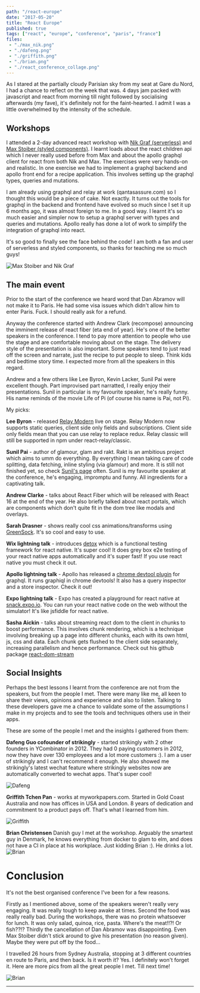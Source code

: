 ```yaml
---
path: "/react-europe"
date: "2017-05-20"
title: "React Europe"
published: true
tags: ["react", "europe", "conference", "paris", "france"]
files:
 - "./max_nik.png"
 - "./dafeng.png"
 - "./griffith.png"
 - "./brian.png"
 - "./react_conference_collage.png"
---
```

As I stared at the partially cloudy Parisian sky from my seat at Gare du Nord, 
I had a chance to reflect on the week that was. 4 days jam packed with 
javascript and react from morning till night followed by socialising afterwards 
(my fave), it's definitely not for the faint-hearted. I admit I was a little 
overwhelmed by the intensity of the schedule.

## Workshops
I attended a 2-day advanced react workshop with [Nik Graf (serverless)](https://github.com/nikgraf)
and [Max Stoiber (styled components)](https://github.com/mxstbr). 
I learnt loads about the react children api which I never really used before from Max and about
the apollo graphql client for react from both Nik and Max. The exercises were very hands-on and realistic.
In one exercise we had to implement a graphql backend and apollo front end for a recipe application.
This involves setting up the graphql types, queries and mutations.

I am already using graphql and relay at work (qantasassure.com) so I thought this would be a piece of cake.
Not exactly. It turns out the tools for graphql in the backend and frontend have
evolved so much since I set it up 6 months ago, it was almost foreign to me. In a good way.
I learnt it's so much easier and simpler now to setup a graphql server with types and queries and mutations.
Apollo really has done a lot of work to simplify the integration of graphql into react.
 
It's so good to finally see the face behind the code! I am both a fan and user of serverless
and styled components, so thanks for teaching me so much guys!

<img alt="Max Stoiber and Nik Graf" src="/static/max_nik-c963a99e1eef61bb996c72e0bfdd332e.png" id="markdownImage"/>

## The main event
Prior to the start of the conference we heard word that Dan Abramov will not make it to Paris.
He had some visa issues which didn't allow him to enter Paris. Fuck. I should really ask for
a refund.

Anyway the conference started with Andrew Clark (recompose) announcing the imminent release
of react fiber (eta end of year). He's one of the better speakers in the conference. I tend to
pay more attention to people who use the stage and are comfortable moving about on the stage.
The delivery style of the presentation is also important. Some speakers tend to just read off
the screen and narrate, just the recipe to put people to sleep. Think kids and bedtime 
story time. I expected more from all the speakers in this regard.
  
Andrew and a few others like Lee Byron, Kevin Lacker, Sunil Pai were excellent though. Part improvised 
part narratted, I really enjoy their presentations. Sunil in particular is my favourite speaker,
he's really funny. His name reminds of the movie Life of Pi (of course his name is Pai, not Pi).

My picks:

<b>Lee Byron</b> - released [Relay Modern](https://facebook.github.io/relay/docs/en/next/introduction-to-relay.html)
live on stage. Relay Modern now supports static queries, client side only fields and subscriptions. 
Client side only fields mean that you can use relay to replace redux. Relay classic will still be supported in npm under
react-relay/classic.

<b>Sunil Pai</b> - author of glamour, glam and rakt. Rakt is an ambitious project which aims to umm do everything. By everything I mean
taking care of code splitting, data fetching, inline styling (via glamour) and more. It is still not finished yet, so check
[Sunil's page](https://github.com/threepointone/rakt) often. Sunil is my favourite speaker at the conference, he's
engaging, impromptu and funny. All ingredients for a captivating talk.

<b>Andrew Clarke</b> - talks about React Fiber which will be released with React 16 at the end of the year. He also
briefly talked about react portals, which are components which don't quite fit in the dom tree like modals
and overlays.

<b>Sarah Drasner</b> - shows really cool css animations/transforms using [GreenSock](https://greensock.com/get-started-js). 
It's so cool and easy to use.
 
<b>Wix lightning talk</b> - introduces [detox](https://github.com/wix/detox) which is a functional 
testing framework for react native. It's super cool! It does grey box e2e testing of your react native apps automatically and it's super fast!
If you use react native you must check it out.
 
<b>Apollo lightning talk</b> - Apollo has released a [chrome devtool plugin](https://github.com/apollographql/apollo-client-devtools)
for graphql. It runs graphiql in chrome devtools! It also has a query inspector and a store inspector. Check it out!
 
<b>Expo lightning talk</b> - Expo has created a playground for react native at [snack.expo.io](http://snack.expo.io).
You can run your react native code on the web without the simulator! It's like jsfiddle for react native.
 
<b>Sasha Aickin</b> - talks about streaming react dom to the client in chunks to boost performance. This involves chunk rendering, which is a
technique involving breaking up a page into different chunks, each with its own html, js, css and data. Each chunk
gets flushed to the client side separately, increasing parallelism and hence performance. Check out his github package 
[react-dom-stream](https://github.com/aickin/react-dom-stream)
 
## Social Insights
Perhaps the best lessons I learnt from the conference are not from the speakers, but from the people I met. There
were many like me, all keen to share their views, opinions and experience and also to listen. Talking to these
developers gave me a chance to validate some of the assumptions I make in my projects and to see the tools and 
techniques others use in their apps.

These are some of the people I met and the insights I gathered from them:

<b>Dafeng Guo cofounder of strikingly</b> - started strikingly with 2 other founders in YCombinator in 2012. They had 0 paying customers
in 2012, now they have over 130 employees and a lot more customers :). I am a user of strikingly and I can't recommend it enough. He also
showed me strikingly's latest wechat feature where strikingly websites now are automatically converted to wechat apps. That's super cool!

<img alt="Dafeng" src="/static/dafeng-be0c28025424c3ada2b2b2e22fa6d1c8.png" id="markdownImage"/>

<b>Griffith Tchen Pan</b> - works at myworkpapers.com. Started in Gold Coast Australia and now has offices in USA and London. 8 years of
 dedication and commitment to a product pays off. That's what I learned from him.
 
 <img alt="Griffith" src="/static/griffith-90c7466495c87c288e9417ac6e3b70d0.png" id="markdownImage"/>

<b>Brian Christensen</b> Danish guy I met at the workshop. Arguably the smartest guy in Denmark, he knows everything from docker to glam to
elm, and does not have a CI in place at his workplace. Just kidding Brian :). He drinks a lot.
<img alt="Brian" src="/static/brian-bf1d61879c7dc12dc5c7b4af89c8e346.png" id="markdownImage"/>

# Conclusion
It's not the best organised conference I've been for a few reasons. 

Firstly as I mentioned above, some of the speakers weren't really very engaging. 
It was really tough to keep awake at times. Second the food was really really bad. 
During the workshops, there was no protein whatsoever for lunch. It was only 
salad, quinoa, rice, pasta. Where's the meat!!?! Or fish??!? Thirdly the cancellation of Dan Abramov was 
disappointing. Even Max Stoiber didn't stick around to give his presentation (no reason given). 
Maybe they were put off by the food...

I travelled 26 hours from Sydney Australia, stopping at 3 different countries en route to Paris, 
and then back. Is it worth it? Yes. I definitely won't forget it. Here are more pics from all
the great people I met. Till next time!

<img alt="Brian" src="/static/react_conference_collage-06aad020e79ef66d8d0ecf765e7c182a.png" id="markdownImage"/>

---------------------------------------------------------------------------------------
